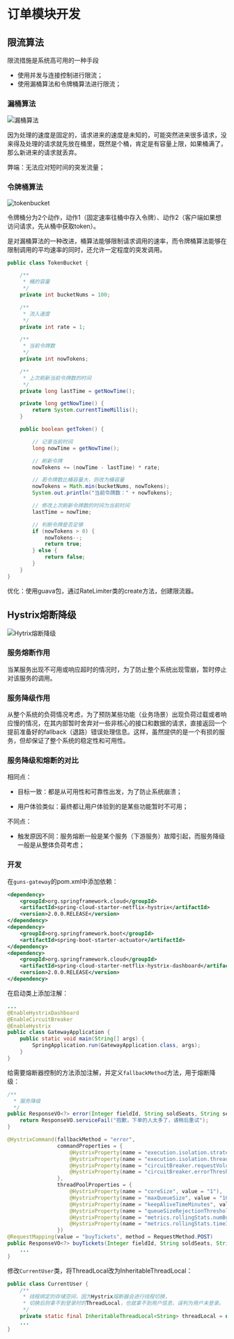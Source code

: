 # 订单模块开发

## 限流算法

限流措施是系统高可用的一种手段

- 使用并发与连接控制进行限流；
- 使用漏桶算法和令牌桶算法进行限流；

### 漏桶算法

![漏桶算法](assets/ratelimit.png)

因为处理的速度是固定的，请求进来的速度是未知的，可能突然进来很多请求，没来得及处理的请求就先放在桶里，既然是个桶，肯定是有容量上限，如果桶满了，那么新进来的请求就丢弃。

弊端：无法应对短时间的突发流量；

### 令牌桶算法

![tokenbucket](assets/tokenbucket.jpg)

令牌桶分为2个动作，动作1（固定速率往桶中存入令牌）、动作2（客户端如果想访问请求，先从桶中获取token）。

是对漏桶算法的一种改进，桶算法能够限制请求调用的速率，而令牌桶算法能够在限制调用的平均速率的同时，还允许一定程度的突发调用。

```java
public class TokenBucket {

    /**
     * 桶的容量
     */
    private int bucketNums = 100;

    /**
     * 流入速度
     */
    private int rate = 1;

    /**
     * 当前令牌数
     */
    private int nowTokens;

    /**
     * 上次刷新当前令牌数的时间
     */
    private long lastTime = getNowTime();

    private long getNowTime() {
        return System.currentTimeMillis();
    }

    public boolean getToken() {

        // 记录当前时间
        long nowTime = getNowTime();

        // 刷新令牌
        nowTokens += (nowTime - lastTime) * rate;

        // 若令牌数比桶容量大，则改为桶容量
        nowTokens = Math.min(bucketNums, nowTokens);
        System.out.println("当前令牌数：" + nowTokens);

        // 修改上次刷新令牌数的时间为当前时间
        lastTime = nowTime;

        // 判断令牌是否足够
        if (nowTokens > 0) {
            nowTokens--;
            return true;
        } else {
            return false;
        }
    }
}
```

优化：使用guava包，通过RateLimiter类的create方法，创建限流器。

## Hystrix熔断降级

![Hytrix熔断降级](assets/hystrix.png)

### 服务熔断作用

当某服务出现不可用或响应超时的情况时，为了防止整个系统出现雪崩，暂时停止对该服务的调用。

### 服务降级作用

从整个系统的负荷情况考虑，为了预防某些功能（业务场景）出现负荷过载或者响应慢的情况，在其内部暂时舍弃对一些非核心的接口和数据的请求，直接返回一个提前准备好的fallback（退路）错误处理信息。这样，虽然提供的是一个有损的服务，但却保证了整个系统的稳定性和可用性。

### 服务降级和熔断的对比

相同点：

+ 目标一致：都是从可用性和可靠性出发，为了防止系统崩溃；

+ 用户体验类似：最终都让用户体验到的是某些功能暂时不可用；

不同点：

+ 触发原因不同：服务熔断一般是某个服务（下游服务）故障引起，而服务降级一般是从整体负荷考虑； 

### 开发

在`guns-gateway`的pom.xml中添加依赖：

```xml
<dependency>
    <groupId>org.springframework.cloud</groupId>
    <artifactId>spring-cloud-starter-netflix-hystrix</artifactId>
    <version>2.0.0.RELEASE</version>
</dependency>
<dependency>
    <groupId>org.springframework.boot</groupId>
    <artifactId>spring-boot-starter-actuator</artifactId>
</dependency>
<dependency>
    <groupId>org.springframework.cloud</groupId>
    <artifactId>spring-cloud-starter-netflix-hystrix-dashboard</artifactId>
    <version>2.0.0.RELEASE</version>
</dependency>
```

在启动类上添加注解：

```java
...
@EnableHystrixDashboard
@EnableCircuitBreaker
@EnableHystrix
public class GatewayApplication {
    public static void main(String[] args) {
        SpringApplication.run(GatewayApplication.class, args);
    }
}
```

给需要熔断器控制的方法添加注解，并定义`fallbackMethod`方法，用于熔断降级：

```java
/**
  * 服务降级
  */
public ResponseVO<?> error(Integer fieldId, String soldSeats, String seatsName) {
    return ResponseVO.serviceFail("抱歉，下单的人太多了，请稍后重试");
}

@HystrixCommand(fallbackMethod = "error",
                commandProperties = {
                    @HystrixProperty(name = "execution.isolation.strategy", value = "THREAD"),
                    @HystrixProperty(name = "execution.isolation.thread.timeoutInMilliseconds", value = "4000"),
                    @HystrixProperty(name = "circuitBreaker.requestVolumeThreshold", value = "10"),
                    @HystrixProperty(name = "circuitBreaker.errorThresholdPercentage", value = "50")
                },
                threadPoolProperties = {
                    @HystrixProperty(name = "coreSize", value = "1"),
                    @HystrixProperty(name = "maxQueueSize", value = "10"),
                    @HystrixProperty(name = "keepAliveTimeMinutes", value = "1000"),
                    @HystrixProperty(name = "queueSizeRejectionThreshold", value = "8"),
                    @HystrixProperty(name = "metrics.rollingStats.numBuckets", value = "12"),
                    @HystrixProperty(name = "metrics.rollingStats.timeInMilliseconds", value = "1500")
                })
@RequestMapping(value = "buyTickets", method = RequestMethod.POST)
public ResponseVO<?> buyTickets(Integer fieldId, String soldSeats, String seatsName) {
    ...
}
```

修改`CurrentUser`类，将ThreadLocal改为InheritableThreadLocal：

```java
public class CurrentUser {
    /**
     * 线程绑定的存储空间，因为Hystrix熔断器会进行线程切换，
     * 切换后则拿不到登录时的ThreadLocal，也就拿不到用户信息，误判为用户未登录。
     */
    private static final InheritableThreadLocal<String> threadLocal = new InheritableThreadLocal<>();
	...
}
```

